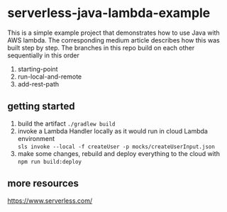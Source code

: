 # serverless-java-lambda-example
This is a simple example project that demonstrates how to use Java with AWS lambda. The corresponding medium article describes how this was built step by step. The branches in this repo build on each other sequentially in this order

1) starting-point
1) run-local-and-remote
1) add-rest-path

## getting started

 1) build the artifact `./gradlew build`
 1) invoke a Lambda Handler locally as it would run in cloud Lambda environment  
 `sls invoke --local -f createUser -p mocks/createUserInput.json`
 1) make some changes, rebuild and deploy everything to the cloud with   
 `npm run build:deploy`
 
 
 ## more resources
 https://www.serverless.com/